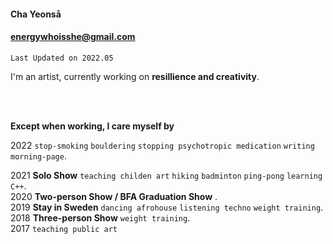 #### Cha Yeonså
#### energywhoisshe@gmail.com

```
Last Updated on 2022.05
```

I'm an artist, currently working on **resillience and creativity**.

<br>
<br>

**Except when working, I care myself by**  

2022 `stop-smoking` `bouldering` `stopping psychotropic medication` `writing morning-page`. 

2021 __Solo Show__ `teaching childen art` `hiking` `badminton` `ping-pong` `learning C++`.  
2020 __Two-person Show / BFA Graduation Show__   .  
2019 __Stay in Sweden__ `dancing afrohouse` `listening techno` `weight training`.  
2018 __Three-person Show__ `weight training`.    
2017 `teaching public art`

<!--
**energywhoisshe/energywhoisshe** is a ✨ _special_ ✨ repository because its `README.md` (this file) appears on your GitHub profile.

Here are some ideas to get you started:

- 🔭 I’m currently working on ...
- 🌱 I’m currently learning ...
- 👯 I’m looking to collaborate on ...
- 🤔 I’m looking for help with ...
- 💬 Ask me about ...
- 📫 How to reach me: ...
- 😄 Pronouns: ...
- ⚡ Fun fact: ...
-->
